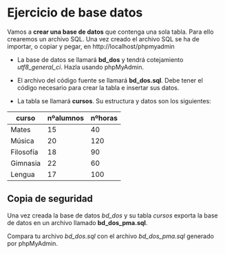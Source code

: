 Ejercicio de base datos
=======================

Vamos a **crear una base de datos** que contenga una sola tabla. Para ello crearemos un archivo SQL. Una vez creado el archivo SQL se ha de importar, o copiar y pegar, en http://localhost/phpmyadmin

- La base de datos se llamará **bd_dos** y tendrá cotejamiento *utf8_general_ci*. Hazla usando phpMyAdmin.

- El archivo del código fuente se llamará **bd_dos.sql**. Debe tener el código necesario para crear la tabla e insertar sus datos.

- La tabla se llamará **cursos**. Su estructura y datos son los siguientes:

|curso     |nºalumnos|nºhoras|
|----------|---------|-------|
|Mates     | 15      | 40    |
|Música    | 20      | 120   |
|Filosofía | 18      | 90    |
|Gimnasia  | 22      | 60    |
|Lengua    | 17      | 100   |

Copia de seguridad
------------------

Una vez creada la base de datos *bd_dos* y su tabla *cursos* exporta la base de datos en un archivo llamado **bd_dos_pma.sql**.

Compara tu archivo *bd_dos.sql* con el archivo *bd_dos_pma.sql* generado por phpMyAdmin.

